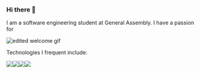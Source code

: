 ### Hi there 👋

I am a software engineering student at General Assembly. I have a passion for 

![edited welcome gif](https://user-images.githubusercontent.com/84214401/167692981-ed86e076-2f35-4f8a-be86-cca0af593d48.gif)


Technologies I frequent include:

<img src="https://img.shields.io/badge/HTML5-E34F26?style=for-the-badge&logo=html5&logoColor=white"/><img src="https://img.shields.io/badge/CSS3-1572B6?style=for-the-badge&logo=css3&logoColor=white"/><img src="https://img.shields.io/badge/JavaScript-323330?style=for-the-badge&logo=javascript&logoColor=F7DF1E"/><img src="https://img.shields.io/badge/jQuery-0769AD?style=for-the-badge&logo=jquery&logoColor=white"/>
